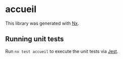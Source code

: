 # accueil

This library was generated with [Nx](https://nx.dev).

## Running unit tests

Run `nx test accueil` to execute the unit tests via [Jest](https://jestjs.io).
